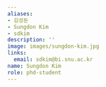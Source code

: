 ```yaml
---
aliases:
- 김성돈
- Sungdon Kim
- sdkim
description: ''
image: images/sungdon-kim.jpg
links:
  email: sdkim@bi.snu.ac.kr
name: Sungdon Kim
role: phd-student
---
```

